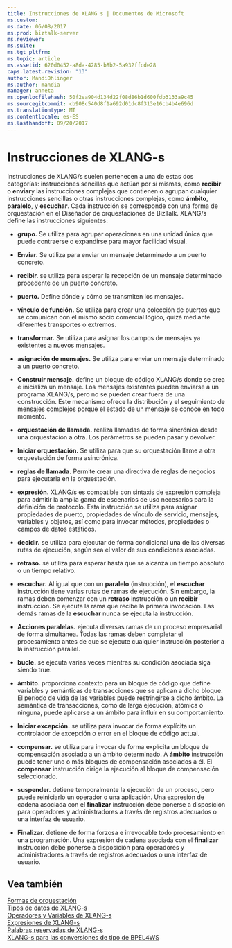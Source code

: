 ```yaml
---
title: Instrucciones de XLANG s | Documentos de Microsoft
ms.custom: 
ms.date: 06/08/2017
ms.prod: biztalk-server
ms.reviewer: 
ms.suite: 
ms.tgt_pltfrm: 
ms.topic: article
ms.assetid: 620d0452-a8da-4285-b8b2-5a932ffcde28
caps.latest.revision: "13"
author: MandiOhlinger
ms.author: mandia
manager: anneta
ms.openlocfilehash: 50f2ea904d134d22f08d86b1d600fdb3133a9c45
ms.sourcegitcommit: cb908c540d8f1a692d01dc8f313e16cb4b4e696d
ms.translationtype: MT
ms.contentlocale: es-ES
ms.lasthandoff: 09/20/2017
---
```

# <a name="xlang-s-statements"></a>Instrucciones de XLANG-s
Instrucciones de XLANG/s suelen pertenecen a una de estas dos categorías: instrucciones sencillas que actúan por sí mismas, como **recibir** o **enviar**y las instrucciones complejas que contienen o agrupan cualquier instrucciones sencillas o otras instrucciones complejas, como **ámbito**, **paralelo**, y **escuchar**. Cada instrucción se corresponde con una forma de orquestación en el Diseñador de orquestaciones de BizTalk. XLANG/s define las instrucciones siguientes:  
  
-   **grupo.** Se utiliza para agrupar operaciones en una unidad única que puede contraerse o expandirse para mayor facilidad visual.  
  
-   **Enviar.** Se utiliza para enviar un mensaje determinado a un puerto concreto.  
  
-   **recibir.** se utiliza para esperar la recepción de un mensaje determinado procedente de un puerto concreto.  
  
-   **puerto.** Define dónde y cómo se transmiten los mensajes.  
  
-   **vínculo de función.** Se utiliza para crear una colección de puertos que se comunican con el mismo socio comercial lógico, quizá mediante diferentes transportes o extremos.  
  
-   **transformar.** Se utiliza para asignar los campos de mensajes ya existentes a nuevos mensajes.  
  
-   **asignación de mensajes.** Se utiliza para enviar un mensaje determinado a un puerto concreto.  
  
-   **Construir mensaje.** define un bloque de código XLANG/s donde se crea e inicializa un mensaje. Los mensajes existentes pueden enviarse a un programa XLANG/s, pero no se pueden crear fuera de una construcción. Este mecanismo ofrece la distribución y el seguimiento de mensajes complejos porque el estado de un mensaje se conoce en todo momento.  
  
-   **orquestación de llamada.** realiza llamadas de forma sincrónica desde una orquestación a otra. Los parámetros se pueden pasar y devolver.  
  
-   **Iniciar orquestación.** Se utiliza para que su orquestación llame a otra orquestación de forma asincrónica.  
  
-   **reglas de llamada.** Permite crear una directiva de reglas de negocios para ejecutarla en la orquestación.  
  
-   **expresión.** XLANG/s es compatible con sintaxis de expresión compleja para admitir la amplia gama de escenarios de uso necesarios para la definición de protocolo. Esta instrucción se utiliza para asignar propiedades de puerto, propiedades de vínculo de servicio, mensajes, variables y objetos, así como para invocar métodos, propiedades o campos de datos estáticos.  
  
-   **decidir.** se utiliza para ejecutar de forma condicional una de las diversas rutas de ejecución, según sea el valor de sus condiciones asociadas.  
  
-   **retraso.** se utiliza para esperar hasta que se alcanza un tiempo absoluto o un tiempo relativo.  
  
-   **escuchar.** Al igual que con un **paralelo** (instrucción), el **escuchar** instrucción tiene varias rutas de ramas de ejecución. Sin embargo, la ramas deben comenzar con un **retraso** instrucción o un **recibir** instrucción. Se ejecuta la rama que recibe la primera invocación. Las demás ramas de la **escuchar** nunca se ejecuta la instrucción.  
  
-   **Acciones paralelas.** ejecuta diversas ramas de un proceso empresarial de forma simultánea. Todas las ramas deben completar el procesamiento antes de que se ejecute cualquier instrucción posterior a la instrucción parallel.  
  
-   **bucle.** se ejecuta varias veces mientras su condición asociada siga siendo true.  
  
-   **ámbito.** proporciona contexto para un bloque de código que define variables y semánticas de transacciones que se aplican a dicho bloque. El período de vida de las variables puede restringirse a dicho ámbito. La semántica de transacciones, como de larga ejecución, atómica o ninguna, puede aplicarse a un ámbito para influir en su comportamiento.  
  
-   **Iniciar excepción.** se utiliza para invocar de forma explícita un controlador de excepción o error en el bloque de código actual.  
  
-   **compensar.** se utiliza para invocar de forma explícita un bloque de compensación asociado a un ámbito determinado. A **ámbito** instrucción puede tener uno o más bloques de compensación asociados a él. El **compensar** instrucción dirige la ejecución al bloque de compensación seleccionado.  
  
-   **suspender.** detiene temporalmente la ejecución de un proceso, pero puede reiniciarlo un operador o una aplicación. Una expresión de cadena asociada con el **finalizar** instrucción debe ponerse a disposición para operadores y administradores a través de registros adecuados o una interfaz de usuario.  
  
-   **Finalizar.** detiene de forma forzosa e irrevocable todo procesamiento en una programación. Una expresión de cadena asociada con el **finalizar** instrucción debe ponerse a disposición para operadores y administradores a través de registros adecuados o una interfaz de usuario.  
  
## <a name="see-also"></a>Vea también  
 [Formas de orquestación](../core/orchestration-shapes.md)   
 [Tipos de datos de XLANG-s](../core/xlang-s-data-types.md)   
 [Operadores y Variables de XLANG-s](../core/xlang-s-variables-and-operators.md)   
 [Expresiones de XLANG-s](../core/xlang-s-expressions.md)   
 [Palabras reservadas de XLANG-s](../core/xlang-s-reserved-words.md)   
 [XLANG-s para las conversiones de tipo de BPEL4WS](../core/xlang-s-to-bpel4ws-type-conversions.md)
